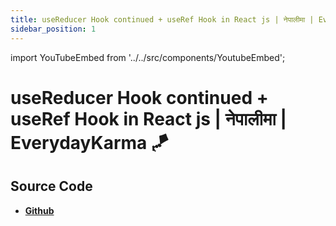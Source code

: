```yaml
---
title: useReducer Hook continued + useRef Hook in React js | नेपालीमा | EverydayKarma 🪁
sidebar_position: 1
---
```


import YouTubeEmbed from '../../src/components/YoutubeEmbed';

# useReducer Hook continued + useRef Hook in React js | नेपालीमा | EverydayKarma 🪁

<YouTubeEmbed videoId="YxDi2Epo8QM" />

## Source Code

- [**Github**](https://github.com/isarojdahal)